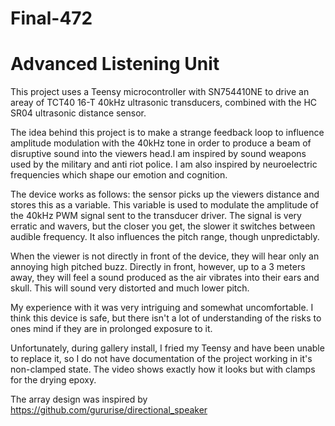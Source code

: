 # Final-472

# Advanced Listening Unit

This project uses a Teensy microcontroller with SN754410NE to drive an areay of TCT40 16-T 40kHz ultrasonic transducers, combined with the HC SR04 ultrasonic distance sensor.

The idea behind this project is to make a strange feedback loop to influence amplitude modulation with the 40kHz tone in order to produce a beam of disruptive sound into the viewers head.I am inspired by sound weapons used by the military and anti riot police. I am also inspired by neuroelectric frequencies which shape our emotion and cognition.

The device works as follows: the sensor picks up the viewers distance and stores this as a variable. This variable is used to modulate the amplitude of the 40kHz PWM signal sent to the transducer driver. The signal is very erratic and wavers, but the closer you get, the slower it switches between audible frequency. It also influences the pitch range, though unpredictably.

When the viewer is not directly in front of the device, they will hear only an annoying high pitched buzz. Directly in front, however, up to a 3 meters away, they will feel a sound produced as the air vibrates into their ears and skull. This will sound very distorted and much lower pitch.

My experience with it was very intriguing and somewhat uncomfortable. I think this device is safe, but there isn't a lot of understanding of the risks to ones mind if they are in prolonged exposure to it.

Unfortunately, during gallery install, I fried my Teensy and have been unable to replace it, so I do not have documentation of the project working in it's non-clamped state. The video shows exactly how it looks but with clamps for the drying epoxy.

The array design was inspired by https://github.com/gururise/directional_speaker
